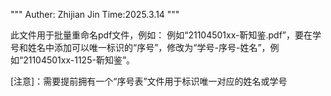 """
Auther: Zhijian Jin
Time:2025.3.14
"""

此文件用于批量重命名pdf文件，例如：
例如“21104501xx-靳知鉴.pdf”，要在学号和姓名中添加可以唯一标识的“序号”，修改为“学号-序号-姓名”，例如“21104501xx-1125-靳知鉴”。

[注意]：需要提前拥有一个“序号表”文件用于标识唯一对应的姓名或学号
